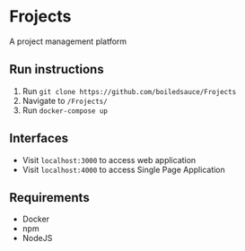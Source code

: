 <h1>Frojects</h1>
<p>A project management platform</p>
<h2>Run instructions</h2>
<ol>
  <li>Run <code>git clone https://github.com/boiledsauce/Frojects</code></li>
  <li>Navigate to <code>/Frojects/</code></li>
  <li>Run <code>docker-compose up</code></li>
</ol>

<h2>Interfaces</h2>
<ul>
  <li>Visit <code>localhost:3000</code> to access web application</li>
  <li>Visit <code>localhost:4000</code> to access Single Page Application</li>
</ul>

<h2>Requirements</h2>
<ul>
  <li>Docker</li>
  <li>npm</li>
  <li>NodeJS</li>
</ul>

